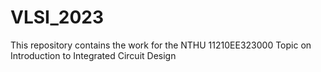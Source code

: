 # VLSI_2023
This repository contains the work for the NTHU 11210EE323000 Topic on Introduction to Integrated Circuit Design
